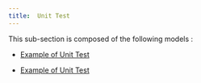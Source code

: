 ```yaml
---
title:  Unit Test
---
```



This sub-section is composed of the following models :

* [Example of Unit Test](references#UnitTestBasicExample)

* [Example of Unit Test](references#UnitTestTwoSpecies(Example))

